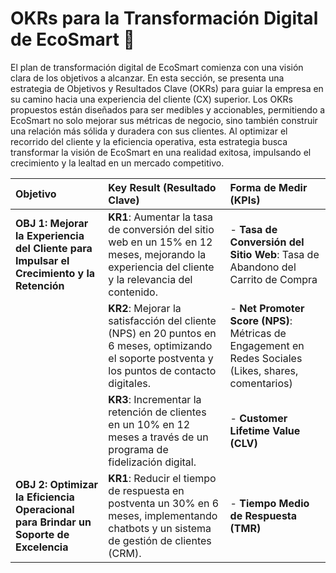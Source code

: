 # OKRs para la Transformación Digital de EcoSmart 🎯

El plan de transformación digital de EcoSmart comienza con una visión clara de los objetivos a alcanzar. En esta sección, se presenta una estrategia de Objetivos y Resultados Clave (OKRs) para guiar la empresa en su camino hacia una experiencia del cliente (CX) superior. Los OKRs propuestos están diseñados para ser medibles y accionables, permitiendo a EcoSmart no solo mejorar sus métricas de negocio, sino también construir una relación más sólida y duradera con sus clientes. Al optimizar el recorrido del cliente y la eficiencia operativa, esta estrategia busca transformar la visión de EcoSmart en una realidad exitosa, impulsando el crecimiento y la lealtad en un mercado competitivo.

| Objetivo | Key Result (Resultado Clave) | Forma de Medir (KPIs) |
| :--- | :--- | :--- |
| **OBJ 1: Mejorar la Experiencia del Cliente para Impulsar el Crecimiento y la Retención** | **KR1**: Aumentar la tasa de conversión del sitio web en un 15% en 12 meses, mejorando la experiencia del cliente y la relevancia del contenido. | - **Tasa de Conversión del Sitio Web**: Tasa de Abandono del Carrito de Compra |
| | **KR2**: Mejorar la satisfacción del cliente (NPS) en 20 puntos en 6 meses, optimizando el soporte postventa y los puntos de contacto digitales. | - **Net Promoter Score (NPS)**: Métricas de Engagement en Redes Sociales (Likes, shares, comentarios) |
| | **KR3**: Incrementar la retención de clientes en un 10% en 12 meses a través de un programa de fidelización digital. | - **Customer Lifetime Value (CLV)** |
| **OBJ 2: Optimizar la Eficiencia Operacional para Brindar un Soporte de Excelencia** | **KR1**: Reducir el tiempo de respuesta en postventa un 30% en 6 meses, implementando chatbots y un sistema de gestión de clientes (CRM). | - **Tiempo Medio de Respuesta (TMR)** |